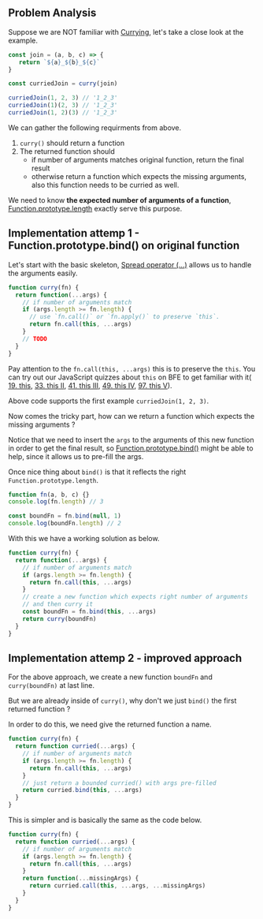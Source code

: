 ## Problem Analysis

Suppose we are NOT familiar with [Currying](https://en.wikipedia.org/wiki/Currying), 
let's take a close look at the example.

```ts
const join = (a, b, c) => {
   return `${a}_${b}_${c}`
}

const curriedJoin = curry(join)

curriedJoin(1, 2, 3) // '1_2_3'
curriedJoin(1)(2, 3) // '1_2_3'
curriedJoin(1, 2)(3) // '1_2_3'
```

We can gather the following requirments from above.

1. `curry()` should return a function
2. The returned function should 
    - if number of arguments matches original function, return the final result
    - otherwise return a function which expects the missing arguments, 
also this function needs to be curried as well.

We need to know **the expected number of arguments of a function**, 
[Function.prototype.length](https://developer.mozilla.org/en-US/docs/Web/JavaScript/Reference/Global_Objects/Function/length) exactly
serve this purpose.

## Implementation attemp 1 - Function.prototype.bind() on original function

Let's start with the basic skeleton, 
[Spread operator (...)](https://developer.mozilla.org/en-US/docs/Web/JavaScript/Reference/Operators/Spread_syntax)
allows us to handle the arguments easily.

```ts
function curry(fn) {
  return function(...args) {
    // if number of arguments match
    if (args.length >= fn.length) {
      // use `fn.call()` or `fn.apply()` to preserve `this`.
      return fn.call(this, ...args)
    } 
    // TODO
  }
}
```

Pay attention to the `fn.call(this, ...args)` this is to preserve the `this`. 
You can try out our JavaScript quizzes about `this` on BFE to get familiar with it(
[19. this](/quiz/this), 
[33. this II](/quiz/this-II),
[41. this III](/quiz/this-III),
[49. this IV](/quiz/this-4),
[97. this V](/quiz/this-V)).


Above code supports the first example `curriedJoin(1, 2, 3)`. 

Now comes the tricky part, 
how can we return a function which expects the missing arguments ? 

Notice that we need to insert the `args` to the arguments of this new function 
in order to get the final result,
so [Function.prototype.bind()](https://developer.mozilla.org/en-US/docs/Web/JavaScript/Reference/Global_Objects/Function/bind) 
might be able to help, since it allows us to pre-fill the args. 

Once nice thing about `bind()` is that it reflects the right 
`Function.prototype.length`.

```ts
function fn(a, b, c) {}
console.log(fn.length) // 3

const boundFn = fn.bind(null, 1)
console.log(boundFn.length) // 2
```

With this we have a working solution as below.

```ts
function curry(fn) {
  return function(...args) {
    // if number of arguments match
    if (args.length >= fn.length) {
      return fn.call(this, ...args)
    } 
    // create a new function which expects right number of arguments
    // and then curry it
    const boundFn = fn.bind(this, ...args)
    return curry(boundFn)
  }
}
```


## Implementation attemp 2 - improved approach

For the above approach, we create a new function `boundFn` and 
`curry(boundFn)` at last line.

But we are already inside of `curry()`, why don't we just `bind()` the first returned function ? 

In order to do this, we need give the returned function a name. 

```ts
function curry(fn) {
  return function curried(...args) {
    // if number of arguments match
    if (args.length >= fn.length) {
      return fn.call(this, ...args)
    } 
    // just return a bounded curried() with args pre-filled
    return curried.bind(this, ...args)
  }
}
```

This is simpler and is basically the same as the code below.

```ts
function curry(fn) {
  return function curried(...args) {
    // if number of arguments match
    if (args.length >= fn.length) {
      return fn.call(this, ...args)
    } 
    return function(...missingArgs) {
      return curried.call(this, ...args, ...missingArgs)
    }
  }
}
```









